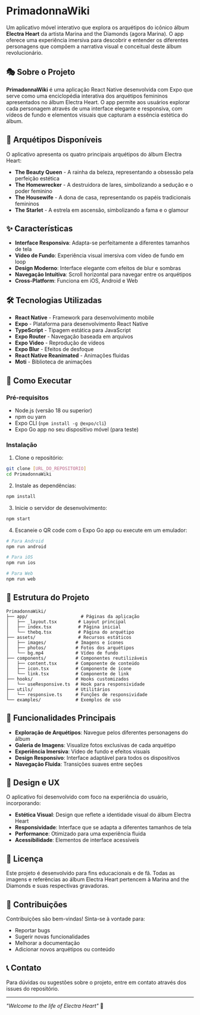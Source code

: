 # PrimadonnaWiki

Um aplicativo móvel interativo que explora os arquétipos do icônico álbum **Electra Heart** da artista Marina and the Diamonds (agora Marina). O app oferece uma experiência imersiva para descobrir e entender os diferentes personagens que compõem a narrativa visual e conceitual deste álbum revolucionário.

## 🎭 Sobre o Projeto

**PrimadonnaWiki** é uma aplicação React Native desenvolvida com Expo que serve como uma enciclopédia interativa dos arquétipos femininos apresentados no álbum Electra Heart. O app permite aos usuários explorar cada personagem através de uma interface elegante e responsiva, com vídeos de fundo e elementos visuais que capturam a essência estética do álbum.

## 🎨 Arquétipos Disponíveis

O aplicativo apresenta os quatro principais arquétipos do álbum Electra Heart:

- **The Beauty Queen** - A rainha da beleza, representando a obsessão pela perfeição estética
- **The Homewrecker** - A destruidora de lares, simbolizando a sedução e o poder feminino
- **The Housewife** - A dona de casa, representando os papéis tradicionais femininos
- **The Starlet** - A estrela em ascensão, simbolizando a fama e o glamour

## ✨ Características

- **Interface Responsiva**: Adapta-se perfeitamente a diferentes tamanhos de tela
- **Vídeo de Fundo**: Experiência visual imersiva com vídeo de fundo em loop
- **Design Moderno**: Interface elegante com efeitos de blur e sombras
- **Navegação Intuitiva**: Scroll horizontal para navegar entre os arquétipos
- **Cross-Platform**: Funciona em iOS, Android e Web

## 🛠️ Tecnologias Utilizadas

- **React Native** - Framework para desenvolvimento mobile
- **Expo** - Plataforma para desenvolvimento React Native
- **TypeScript** - Tipagem estática para JavaScript
- **Expo Router** - Navegação baseada em arquivos
- **Expo Video** - Reprodução de vídeos
- **Expo Blur** - Efeitos de desfoque
- **React Native Reanimated** - Animações fluidas
- **Moti** - Biblioteca de animações

## 📱 Como Executar

### Pré-requisitos

- Node.js (versão 18 ou superior)
- npm ou yarn
- Expo CLI (`npm install -g @expo/cli`)
- Expo Go app no seu dispositivo móvel (para teste)

### Instalação

1. Clone o repositório:
```bash
git clone [URL_DO_REPOSITORIO]
cd PrimadonnaWiki
```

2. Instale as dependências:
```bash
npm install
```

3. Inicie o servidor de desenvolvimento:
```bash
npm start
```

4. Escaneie o QR code com o Expo Go app ou execute em um emulador:
```bash
# Para Android
npm run android

# Para iOS
npm run ios

# Para Web
npm run web
```

## 📁 Estrutura do Projeto

```
PrimadonnaWiki/
├── app/                    # Páginas da aplicação
│   ├── _layout.tsx        # Layout principal
│   ├── index.tsx          # Página inicial
│   └── thebq.tsx          # Página do arquétipo
├── assets/                # Recursos estáticos
│   ├── images/           # Imagens e ícones
│   ├── photos/           # Fotos dos arquétipos
│   └── bg.mp4            # Vídeo de fundo
├── components/           # Componentes reutilizáveis
│   ├── content.tsx       # Componente de conteúdo
│   ├── icon.tsx          # Componente de ícone
│   └── link.tsx          # Componente de link
├── hooks/                # Hooks customizados
│   └── useResponsive.ts  # Hook para responsividade
├── utils/                # Utilitários
│   └── responsive.ts     # Funções de responsividade
└── examples/             # Exemplos de uso
```

## 🎯 Funcionalidades Principais

- **Exploração de Arquétipos**: Navegue pelos diferentes personagens do álbum
- **Galeria de Imagens**: Visualize fotos exclusivas de cada arquétipo
- **Experiência Imersiva**: Vídeo de fundo e efeitos visuais
- **Design Responsivo**: Interface adaptável para todos os dispositivos
- **Navegação Fluida**: Transições suaves entre seções

## 🎨 Design e UX

O aplicativo foi desenvolvido com foco na experiência do usuário, incorporando:

- **Estética Visual**: Design que reflete a identidade visual do álbum Electra Heart
- **Responsividade**: Interface que se adapta a diferentes tamanhos de tela
- **Performance**: Otimizado para uma experiência fluida
- **Acessibilidade**: Elementos de interface acessíveis

## 📄 Licença

Este projeto é desenvolvido para fins educacionais e de fã. Todas as imagens e referências ao álbum Electra Heart pertencem à Marina and the Diamonds e suas respectivas gravadoras.

## 🤝 Contribuições

Contribuições são bem-vindas! Sinta-se à vontade para:

- Reportar bugs
- Sugerir novas funcionalidades
- Melhorar a documentação
- Adicionar novos arquétipos ou conteúdo

## 📞 Contato

Para dúvidas ou sugestões sobre o projeto, entre em contato através dos issues do repositório.

---

*"Welcome to the life of Electra Heart"* 💖
